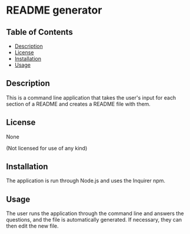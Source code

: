
# README generator

## Table of Contents

- [Description](#description)
- [License](#license)
- [Installation](#installation)
- [Usage](#usage)

## Description

This is a command line application that takes the user's input for each section of a README and creates a README file with them.

## License

None

(Not licensed for use of any kind)

## Installation

The application is run through Node.js and uses the Inquirer npm.

## Usage

The user runs the application through the command line and answers the questions, and the file is automatically generated. If necessary, they can then edit the new file.